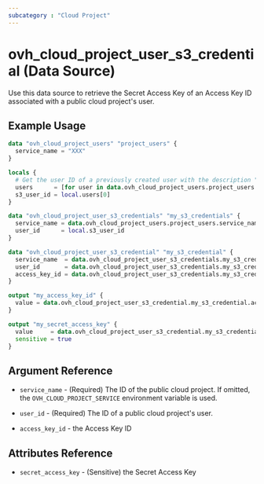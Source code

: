 ```yaml
---
subcategory : "Cloud Project"
---
```


# ovh_cloud_project_user_s3_credential (Data Source)

Use this data source to retrieve the Secret Access Key of an Access Key ID associated with a public cloud project's user.

## Example Usage

```terraform
data "ovh_cloud_project_users" "project_users" {
  service_name = "XXX"
}

locals {
  # Get the user ID of a previously created user with the description "S3-User"
  users      = [for user in data.ovh_cloud_project_users.project_users.users : user.user_id if user.description == "S3-User"]
  s3_user_id = local.users[0]
}

data "ovh_cloud_project_user_s3_credentials" "my_s3_credentials" {
  service_name = data.ovh_cloud_project_users.project_users.service_name
  user_id      = local.s3_user_id
}

data "ovh_cloud_project_user_s3_credential" "my_s3_credential" {
  service_name  = data.ovh_cloud_project_user_s3_credentials.my_s3_credentials.service_name
  user_id       = data.ovh_cloud_project_user_s3_credentials.my_s3_credentials.user_id
  access_key_id = data.ovh_cloud_project_user_s3_credentials.my_s3_credentials.access_key_ids[0]
}

output "my_access_key_id" {
  value = data.ovh_cloud_project_user_s3_credential.my_s3_credential.access_key_id
}

output "my_secret_access_key" {
  value     = data.ovh_cloud_project_user_s3_credential.my_s3_credential.secret_access_key
  sensitive = true
}
```

## Argument Reference

- `service_name` - (Required) The ID of the public cloud project. If omitted, the `OVH_CLOUD_PROJECT_SERVICE` environment variable is used.

- `user_id` - (Required) The ID of a public cloud project's user.

- `access_key_id` - the Access Key ID

## Attributes Reference

- `secret_access_key` - (Sensitive) the Secret Access Key
